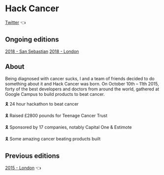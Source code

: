 # Hack Cancer

[Twitter](https://twitter.com/hack_cancer) 👈

## Ongoing editions

[2018 - San Sebastian](https://github.com/HackCancer/hackcancer/tree/master/2018)
[2018 - London](http://www.healthhackathons.xyz/)

## About

Being diagnosed with cancer sucks, I and a team of friends decided to do something about it and Hack Cancer was born. On October 10th – 11th 2015, forty of the best developers and doctors from around the world, gathered at Google Campus to build products to beat cancer.

🎗️ 24 hour hackathon to beat cancer

🎗️ Raised £2800 pounds for Teenage Cancer Trust

🎗️ Sponsored by 17 companies, notably Capital One & Estimote

🎗️ Some amazing cancer beating products built

## Previous editions

[2015 - London](https://raynesio.github.io/hackcancer/) 👈

